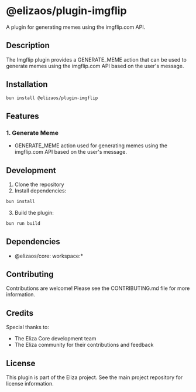 # @elizaos/plugin-imgflip

A plugin for generating memes using the imgflip.com API.

## Description

The Imgflip plugin provides a GENERATE_MEME action that can be used to generate memes using the imgflip.com API based on the user's message.

## Installation

```bash
bun install @elizaos/plugin-imgflip
```

## Features

### 1. Generate Meme

- GENERATE_MEME action used for generating memes using the imgflip.com API based on the user's message.

## Development

1. Clone the repository
2. Install dependencies:

```bash
bun install
```

3. Build the plugin:

```bash
bun run build
```

## Dependencies

- @elizaos/core: workspace:\*

## Contributing

Contributions are welcome! Please see the CONTRIBUTING.md file for more information.

## Credits

Special thanks to:

- The Eliza Core development team
- The Eliza community for their contributions and feedback

## License

This plugin is part of the Eliza project. See the main project repository for license information.
